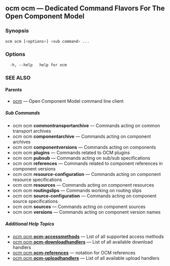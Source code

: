 ## ocm ocm &mdash; Dedicated Command Flavors For The Open Component Model

### Synopsis

```sh
ocm ocm [<options>] <sub command> ...
```

### Options

```
  -h, --help   help for ocm
```

### SEE ALSO

#### Parents

* [ocm](ocm.md)	 &mdash; Open Component Model command line client


##### Sub Commands

* ocm ocm <b>commontransportarchive</b>	 &mdash; Commands acting on common transport archives
* ocm ocm <b>componentarchive</b>	 &mdash; Commands acting on component archives
* ocm ocm <b>componentversions</b>	 &mdash; Commands acting on components
* ocm ocm <b>plugins</b>	 &mdash; Commands related to OCM plugins
* ocm ocm <b>pubsub</b>	 &mdash; Commands acting on sub/sub specifications
* ocm ocm <b>references</b>	 &mdash; Commands related to component references in component versions
* ocm ocm <b>resource-configuration</b>	 &mdash; Commands acting on component resource specifications
* ocm ocm <b>resources</b>	 &mdash; Commands acting on component resources
* ocm ocm <b>routingslips</b>	 &mdash; Commands working on routing slips
* ocm ocm <b>source-configuration</b>	 &mdash; Commands acting on component source specifications
* ocm ocm <b>sources</b>	 &mdash; Commands acting on component sources
* ocm ocm <b>versions</b>	 &mdash; Commands acting on component version names



##### Additional Help Topics

* [ocm ocm <b>ocm-accessmethods</b>](ocm_ocm_ocm-accessmethods.md)	 &mdash; List of all supported access methods
* [ocm ocm <b>ocm-downloadhandlers</b>](ocm_ocm_ocm-downloadhandlers.md)	 &mdash; List of all available download handlers
* [ocm ocm <b>ocm-references</b>](ocm_ocm_ocm-references.md)	 &mdash; notation for OCM references
* [ocm ocm <b>ocm-uploadhandlers</b>](ocm_ocm_ocm-uploadhandlers.md)	 &mdash; List of all available upload handlers
